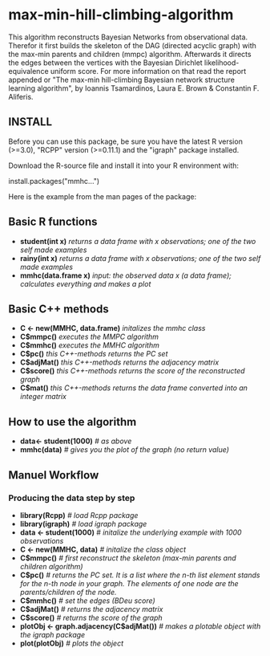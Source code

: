 max-min-hill-climbing-algorithm
===============================

This algorithm reconstructs Bayesian Networks from observational data. Therefor it first builds the skeleton of the DAG (directed acyclic graph) with the max-min parents and children (mmpc) algorithm. Afterwards it directs the edges between the vertices with the Bayesian Dirichlet likelihood-equivalence uniform score. For more information on that read the report appended or "The max-min hill-climbing Bayesian network structure learning algorithm", by Ioannis Tsamardinos, Laura E. Brown & Constantin F. Aliferis.

INSTALL
-------------------------------
Before you can use this package, be sure you have the latest R version (>=3.0), "RCPP" version (>=0.11.1) and the "igraph" package installed.

Download the R-source file and install it into your R environment with:

install.packages("mmhc...")

Here is the example from the man pages of the package:

## Basic R functions
    
+ **student(int x)**   *returns a data frame with x observations; one of the two self made examples*
+ **rainy(int x)**   *returns a data frame with x observations; one of the two self made examples*
+ **mmhc(data.frame x)**   *input: the observed data x (a data frame); calculates everything and makes a plot*
    
## Basic C++ methods
    
+ **C <- new(MMHC, data.frame)**   *initalizes the mmhc class*
+ **C$mmpc()**   *executes the MMPC algorithm*
+ **C$mmhc()**   *executes the MMHC algorithm*
+ **C$pc()**   *this C++-methods returns the PC set*
+ **C$adjMat()**   *this C++-methods returns the adjacency matrix*
+ **C$score()**   *this C++-methods returns the score of the reconstructed graph*
+ **C$mat()**   *this C++-methods returns the data frame converted into an integer matrix*

How to use the algorithm
-------------------------------

+ **data<- student(1000)** *# as above*
+ **mmhc(data)** *# gives you the plot of the graph (no return value)*
    
Manuel Workflow
-------------------------------

### Producing the data step by step
    
+ **library(Rcpp)** *# load Rcpp package*
+ **library(igraph)** *# load igraph package*
+ **data <- student(1000)** *# initalize the underlying example with 1000 observations*
+ **C <- new(MMHC, data)** *# initalize the class object*
+ **C$mmpc()** *# first reconstruct the skeleton (max-min parents and children algorithm)*
+ **C$pc()** *# returns the PC set. It is a list where the n-th list element stands for the n-th node in your graph. The elements of one node are the parents/children of the node.*
+ **C$mmhc()** *# set the edges (BDeu score)*
+ **C$adjMat()** *# returns the adjacency matrix*
+ **C$score()** *# returns the score of the graph*
+ **plotObj <- graph.adjacency(C$adjMat())** *# makes a plotable object with the igraph package*
+ **plot(plotObj)** *# plots the object*